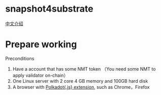 # snapshot4substrate

[中文介绍](https://github.com/NFTT-studio/nftmart-validator/blob/staging/README_zh.md)

# Prepare working

Preconditions

1. Have a account that has some NMT token
（You need some NMT to apply validator on-chain）
2. One Linux server with 2 core 4 GB memory and 100GB hard disk
3. A browser with [Polkadot{.js} extension](https://polkadot.js.org/extension/), such as  Chrome，Firefox
